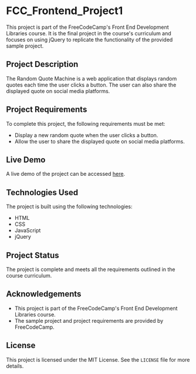 # FCC_Frontend_Project1

This project is part of the FreeCodeCamp's Front End Development Libraries course. It is the final project in the course's curriculum and focuses on using jQuery to replicate the functionality of the provided sample project.

## Project Description

The Random Quote Machine is a web application that displays random quotes each time the user clicks a button. The user can also share the displayed quote on social media platforms.

## Project Requirements

To complete this project, the following requirements must be met:

- Display a new random quote when the user clicks a button.
- Allow the user to share the displayed quote on social media platforms.

## Live Demo

A live demo of the project can be accessed [here](https://random-quote-machine.freecodecamp.rocks/).

## Technologies Used

The project is built using the following technologies:

- HTML
- CSS
- JavaScript
- jQuery

## Project Status

The project is complete and meets all the requirements outlined in the course curriculum.

## Acknowledgements

- This project is part of the FreeCodeCamp's Front End Development Libraries course.
- The sample project and project requirements are provided by FreeCodeCamp.

## License

This project is licensed under the MIT License. See the `LICENSE` file for more details.

